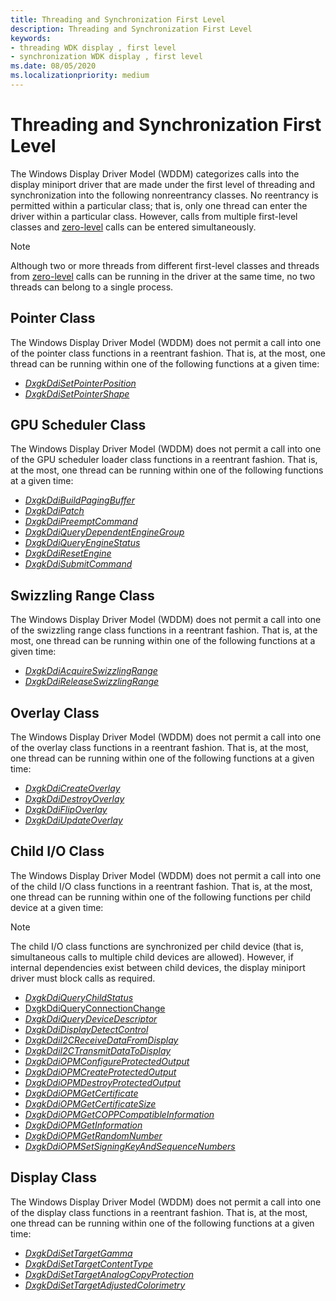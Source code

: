 ```yaml
---
title: Threading and Synchronization First Level
description: Threading and Synchronization First Level
keywords:
- threading WDK display , first level
- synchronization WDK display , first level
ms.date: 08/05/2020
ms.localizationpriority: medium
---
```


# Threading and Synchronization First Level

The Windows Display Driver Model (WDDM) categorizes calls into the display miniport driver that are made under the first level of threading and synchronization into the following nonreentrancy classes. No reentrancy is permitted within a particular class; that is, only one thread can enter the driver within a particular class. However, calls from multiple first-level classes and [zero-level](threading-and-synchronization-zero-level.md) calls can be entered simultaneously.

> [!NOTE]
>
> Although two or more threads from different first-level classes and threads from [zero-level](threading-and-synchronization-zero-level.md) calls can be running in the driver at the same time, no two threads can belong to a single process.

## Pointer Class

The Windows Display Driver Model (WDDM) does not permit a call into one of the pointer class functions in a reentrant fashion. That is, at the most, one thread can be running within one of the following functions at a given time:

* [*DxgkDdiSetPointerPosition*](/windows-hardware/drivers/ddi/d3dkmddi/nc-d3dkmddi-dxgkddi_setpointerposition)
* [*DxgkDdiSetPointerShape*](/windows-hardware/drivers/ddi/d3dkmddi/nc-d3dkmddi-dxgkddi_setpointershape)

## GPU Scheduler Class

The Windows Display Driver Model (WDDM) does not permit a call into one of the GPU scheduler loader class functions in a reentrant fashion. That is, at the most, one thread can be running within one of the following functions at a given time:

* [*DxgkDdiBuildPagingBuffer*](/windows-hardware/drivers/ddi/d3dkmddi/nc-d3dkmddi-dxgkddi_buildpagingbuffer)
* [*DxgkDdiPatch*](/windows-hardware/drivers/ddi/d3dkmddi/nc-d3dkmddi-dxgkddi_patch)
* [*DxgkDdiPreemptCommand*](/windows-hardware/drivers/ddi/d3dkmddi/nc-d3dkmddi-dxgkddi_preemptcommand)
* [*DxgkDdiQueryDependentEngineGroup*](/windows-hardware/drivers/ddi/d3dkmddi/nc-d3dkmddi-dxgkddi_querydependentenginegroup)
* [*DxgkDdiQueryEngineStatus*](/windows-hardware/drivers/ddi/d3dkmddi/nc-d3dkmddi-dxgkddi_queryenginestatus)
* [*DxgkDdiResetEngine*](/windows-hardware/drivers/ddi/d3dkmddi/nc-d3dkmddi-dxgkddi_resetengine)
* [*DxgkDdiSubmitCommand*](/windows-hardware/drivers/ddi/d3dkmddi/nc-d3dkmddi-dxgkddi_submitcommand)

## Swizzling Range Class

The Windows Display Driver Model (WDDM) does not permit a call into one of the swizzling range class functions in a reentrant fashion. That is, at the most, one thread can be running within one of the following functions at a given time:

* [*DxgkDdiAcquireSwizzlingRange*](/windows-hardware/drivers/ddi/d3dkmddi/nc-d3dkmddi-dxgkddi_acquireswizzlingrange)
* [*DxgkDdiReleaseSwizzlingRange*](/windows-hardware/drivers/ddi/d3dkmddi/nc-d3dkmddi-dxgkddi_releaseswizzlingrange)

## Overlay Class

The Windows Display Driver Model (WDDM) does not permit a call into one of the overlay class functions in a reentrant fashion. That is, at the most, one thread can be running within one of the following functions at a given time:

* [*DxgkDdiCreateOverlay*](/windows-hardware/drivers/ddi/d3dkmddi/nc-d3dkmddi-dxgkddi_createoverlay)
* [*DxgkDdiDestroyOverlay*](/windows-hardware/drivers/ddi/d3dkmddi/nc-d3dkmddi-dxgkddi_destroyoverlay)
* [*DxgkDdiFlipOverlay*](/windows-hardware/drivers/ddi/d3dkmddi/nc-d3dkmddi-dxgkddi_flipoverlay)
* [*DxgkDdiUpdateOverlay*](/windows-hardware/drivers/ddi/d3dkmddi/nc-d3dkmddi-dxgkddi_updateoverlay)

## Child I/O Class

The Windows Display Driver Model (WDDM) does not permit a call into one of the child I/O class functions in a reentrant fashion. That is, at the most, one thread can be running within one of the following functions per child device at a given time:

> [!NOTE]
>
> The child I/O class functions are synchronized per child device (that is, simultaneous calls to multiple child devices are allowed). However, if internal dependencies exist between child devices, the display miniport driver must block calls as required.

* [*DxgkDdiQueryChildStatus*](/windows-hardware/drivers/ddi/dispmprt/nc-dispmprt-dxgkddi_query_child_status)
* [DxgkDdiQueryConnectionChange](/windows-hardware/drivers/ddi/d3dkmddi/nc-d3dkmddi-dxgkddi_queryconnectionchange)
* [*DxgkDdiQueryDeviceDescriptor*](/windows-hardware/drivers/ddi/dispmprt/nc-dispmprt-dxgkddi_query_device_descriptor)
* [*DxgkDdiDisplayDetectControl*](/windows-hardware/drivers/ddi/d3dkmddi/nc-d3dkmddi-dxgkddi_displaydetectcontrol)
* [*DxgkDdiI2CReceiveDataFromDisplay*](/windows-hardware/drivers/ddi/dispmprt/nc-dispmprt-dxgkddi_i2c_receive_data_from_display)
* [*DxgkDdiI2CTransmitDataToDisplay*](/windows-hardware/drivers/ddi/dispmprt/nc-dispmprt-dxgkddi_i2c_transmit_data_to_display)
* [*DxgkDdiOPMConfigureProtectedOutput*](/windows-hardware/drivers/ddi/dispmprt/nc-dispmprt-dxgkddi_opm_configure_protected_output)
* [*DxgkDdiOPMCreateProtectedOutput*](/windows-hardware/drivers/ddi/dispmprt/nc-dispmprt-dxgkddi_opm_create_protected_output)
* [*DxgkDdiOPMDestroyProtectedOutput*](/windows-hardware/drivers/ddi/dispmprt/nc-dispmprt-dxgkddi_opm_destroy_protected_output)
* [*DxgkDdiOPMGetCertificate*](/windows-hardware/drivers/ddi/dispmprt/nc-dispmprt-dxgkddi_opm_get_certificate)
* [*DxgkDdiOPMGetCertificateSize*](/windows-hardware/drivers/ddi/dispmprt/nc-dispmprt-dxgkddi_opm_get_certificate_size)
* [*DxgkDdiOPMGetCOPPCompatibleInformation*](/windows-hardware/drivers/ddi/dispmprt/nc-dispmprt-dxgkddi_opm_get_copp_compatible_information)
* [*DxgkDdiOPMGetInformation*](/windows-hardware/drivers/ddi/dispmprt/nc-dispmprt-dxgkddi_opm_get_information)
* [*DxgkDdiOPMGetRandomNumber*](/windows-hardware/drivers/ddi/dispmprt/nc-dispmprt-dxgkddi_opm_get_random_number)
* [*DxgkDdiOPMSetSigningKeyAndSequenceNumbers*](/windows-hardware/drivers/ddi/dispmprt/nc-dispmprt-dxgkddi_opm_set_signing_key_and_sequence_numbers)

## Display Class

The Windows Display Driver Model (WDDM) does not permit a call into one of the display class functions in a reentrant fashion. That is, at the most, one thread can be running within one of the following functions at a given time:

* [*DxgkDdiSetTargetGamma*](/windows-hardware/drivers/ddi/d3dkmddi/nc-d3dkmddi-dxgkddi_settargetgamma)
* [*DxgkDdiSetTargetContentType*](/windows-hardware/drivers/ddi/d3dkmddi/nc-d3dkmddi-dxgkddi_settargetcontenttype)
* [*DxgkDdiSetTargetAnalogCopyProtection*](/windows-hardware/drivers/ddi/d3dkmddi/nc-d3dkmddi-dxgkddi_settargetanalogcopyprotection)
* [*DxgkDdiSetTargetAdjustedColorimetry*](/windows-hardware/drivers/ddi/dispmprt/nc-dispmprt-dxgkddi_settargetadjustedcolorimetry)
